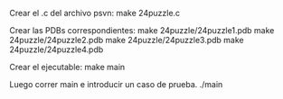Crear el .c del archivo psvn:
make 24puzzle.c

Crear las PDBs correspondientes:
make 24puzzle/24puzzle1.pdb
make 24puzzle/24puzzle2.pdb
make 24puzzle/24puzzle3.pdb
make 24puzzle/24puzzle4.pdb

Crear el ejecutable:
make main

Luego correr main e introducir un caso de prueba.
./main

